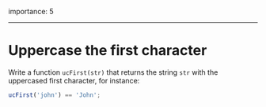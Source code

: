 importance: 5

---

# Uppercase the first character

Write a function `ucFirst(str)` that returns the string `str` with the uppercased first character, for instance:

```js
ucFirst('john') == 'John';
```
